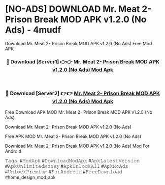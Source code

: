 # [NO-ADS] DOWNLOAD Mr. Meat 2- Prison Break MOD APK v1.2.0 (No Ads) - 4mudf
Download Mr. Meat 2- Prison Break MOD APK v1.2.0 (No Ads) Free Mod APK

<div align="center">
<h3>🔴 Download [Server1] 👉👉 <a href="https://apk-comot.site?title=Mr._Meat_2-_Prison_Break_MOD_APK_v1.2.0_(No_Ads)">Mr. Meat 2- Prison Break MOD APK v1.2.0 (No Ads) Mod Apk</a></h3><br>

<h3>🔴 Download [Server2] 👉👉 <a href="https://apk-comot.site?title=Mr._Meat_2-_Prison_Break_MOD_APK_v1.2.0_(No_Ads)">Mr. Meat 2- Prison Break MOD APK v1.2.0 (No Ads) Mod Apk</a></h3>
</div>


Free Download APK MOD Mr. Meat 2- Prison Break MOD APK v1.2.0 (No Ads)

Download Mr. Meat 2- Prison Break MOD APK v1.2.0 (No Ads) 

Free APK MOD Mr. Meat 2- Prison Break MOD APK v1.2.0 (No Ads) 

Download Mr. Meat 2- Prison Break MOD APK v1.2.0 (No Ads) Mod For Android

𝚃𝚊𝚐𝚜: #𝙼𝚘𝚍𝙰𝚙𝚔 #𝙳𝚘𝚠𝚗𝚕𝚘𝚊𝚍𝙼𝚘𝚍𝙰𝚙𝚔 #𝙰𝚙𝚔𝙻𝚊𝚝𝚎𝚜𝚝𝚅𝚎𝚛𝚜𝚒𝚘𝚗 #𝙰𝚙𝚔𝚄𝚗𝚕𝚒𝚖𝚒𝚝𝚎𝚍𝙼𝚘𝚗𝚎𝚢 #𝙰𝚙𝚔𝚄𝚗𝚕𝚘𝚌𝚔𝙰𝚕𝚕 #𝙰𝚙𝚔𝙽𝚘𝙰𝚍𝚜 #𝚄𝚗𝚕𝚘𝚌𝚔𝙿𝚛𝚎𝚖𝚒𝚞𝚖 #𝙵𝚘𝚛𝙰𝚗𝚍𝚛𝚘𝚒𝚍 #𝙵𝚛𝚎𝚎𝙳𝚘𝚠𝚗𝚕𝚘𝚊𝚍 #home_design_mod_apk